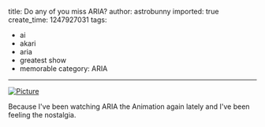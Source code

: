 title: Do any of you miss ARIA?
author: astrobunny
imported: true
create_time: 1247927031
tags:
- ai
- akari
- aria
- greatest show
- memorable
category: ARIA
---
 [![](wp-uploads/2009/07/wpid-207m1qa-500x588.jpg "Picture")](/images/wp-uploads/2009/07/wpid-207m1qa.jpg)  
  
Because I've been watching ARIA the Animation again lately and I've been feeling the nostalgia.